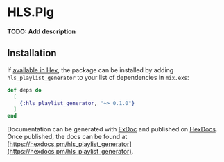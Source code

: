 # HLS.Plg

**TODO: Add description**

## Installation

If [available in Hex](https://hex.pm/docs/publish), the package can be installed
by adding `hls_playlist_generator` to your list of dependencies in `mix.exs`:

```elixir
def deps do
  [
    {:hls_playlist_generator, "~> 0.1.0"}
  ]
end
```

Documentation can be generated with [ExDoc](https://github.com/elixir-lang/ex_doc)
and published on [HexDocs](https://hexdocs.pm). Once published, the docs can
be found at [https://hexdocs.pm/hls_playlist_generator](https://hexdocs.pm/hls_playlist_generator).

